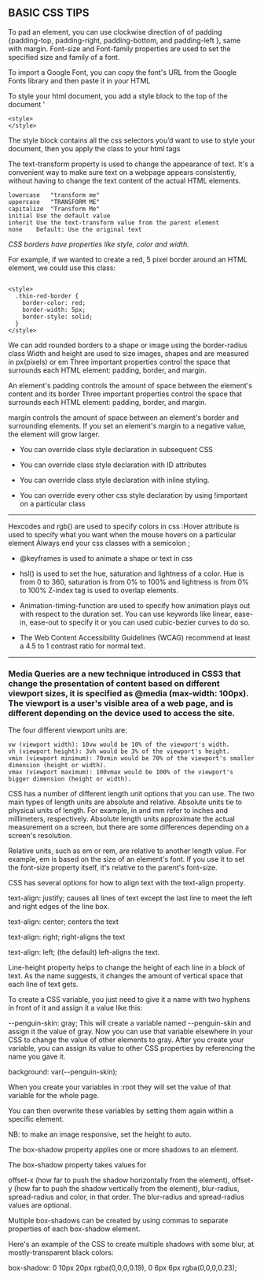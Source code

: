 ## BASIC CSS TIPS

To pad an element, you can use clockwise direction of of padding {padding-top, padding-right, padding-bottom, and padding-left }, same with margin.
Font-size and Font-family properties are used to set the specified size and family of a font.

To import a Google Font, you can copy the font's URL from the Google Fonts library and then paste it in your HTML

To style your html document, you add a style block to the top of the document '

```
<style>
</style> 

```
The style block contains all the css selectors you’d want to use to style your document, then you apply the class to your html tags

The text-transform property is used to change the appearance of text. It's a convenient way to make sure text on a webpage appears consistently, without having to change the text content of the actual HTML elements.

```
lowercase	"transform me"
uppercase	"TRANSFORM ME"
capitalize	"Transform Me"
initial	Use the default value
inherit	Use the text-transform value from the parent element
none	Default: Use the original text

```


*CSS borders have properties like style, color and width.*

For example, if we wanted to create a red, 5 pixel border around an HTML element, we could use this class:

```

<style>
  .thin-red-border {
    border-color: red;
    border-width: 5px;
    border-style: solid;
  }
</style>

```

We can add rounded borders to a shape or image using the border-radius class
Width and height are used to size images, shapes and are measured in px(pixels) or em
Three important properties control the space that surrounds each HTML element: padding, border, and margin.

An element's padding controls the amount of space between the element's content and its border
Three important properties control the space that surrounds each HTML element: padding, border, and margin.

margin controls the amount of space between an element's border and surrounding elements.
If you set an element's margin to a negative value, the element will grow larger.



- You can override class style declaration in subsequent CSS

- You can override class style declaration with ID attributes

- You can override class style declaration with inline styling. 


- You can override every other css style declaration by using !important on a particular class

-------

Hexcodes and rgb() are used to specify colors in css
:Hover attribute is used to specify what you want when the mouse hovers on a particular element
Always end your css classes with a semicolon ;

- @keyframes is used to animate a shape or text in css

- hsl() is used to set the hue, saturation and lightness of a color. Hue is from 0 to 360, saturation is from 0% to 100% and lightness is from 0% to 100%
Z-index tag is used to overlap elements. 

- Animation-timing-function are used to specify how animation plays out with respect to the duration set. You can use keywords like linear, ease-in, ease-out to specify it or you can used cubic-bezier curves to do so. 

- The Web Content Accessibility Guidelines (WCAG) recommend at least a 4.5 to 1 contrast ratio for normal text.


----
 
### Media Queries are a new technique introduced in CSS3 that change the presentation of content based on different viewport sizes, it is specified as @media (max-width: 100px). The viewport is a user's visible area of a web page, and is different depending on the device used to access the site.

The four different viewport units are:

```
vw (viewport width): 10vw would be 10% of the viewport's width.
vh (viewport height): 3vh would be 3% of the viewport's height.
vmin (viewport minimum): 70vmin would be 70% of the viewport's smaller dimension (height or width).
vmax (viewport maximum): 100vmax would be 100% of the viewport's bigger dimension (height or width).

```

CSS has a number of different length unit options that you can use.
The two main types of length units are absolute and relative. Absolute units tie to physical units of length. For example, in and mm refer to inches and millimeters, respectively. Absolute length units approximate the actual measurement on a screen, but there are some differences depending on a screen's resolution.

Relative units, such as em or rem, are relative to another length value. For example, em is based on the size of an element's font. If you use it to set the font-size property itself, it's relative to the parent's font-size.

CSS has several options for how to align text with the text-align property.

text-align: justify; causes all lines of text except the last line to meet the left and right edges of the line box.

text-align: center; centers the text

text-align: right; right-aligns the text

 text-align: left; (the default) left-aligns the text.

Line-height property helps to change the height of each line in a block of text. As the name suggests, it changes the amount of vertical space that each line of text gets.

To create a CSS variable, you just need to give it a name with two hyphens in front of it and assign it a value like this:

--penguin-skin: gray;
This will create a variable named --penguin-skin and assign it the value of gray. Now you can use that variable elsewhere in your CSS to change the value of other elements to gray.
After you create your variable, you can assign its value to other CSS properties by referencing the name you gave it.

background: var(--penguin-skin);

When you create your variables in :root they will set the value of that variable for the whole page.

You can then overwrite these variables by setting them again within a specific element.

NB: to make an image responsive, set the height to auto.

The box-shadow property applies one or more shadows to an element.

The box-shadow property takes values for

offset-x (how far to push the shadow horizontally from the element),
offset-y (how far to push the shadow vertically from the element),
blur-radius,
spread-radius and
color, in that order.
The blur-radius and spread-radius values are optional.

Multiple box-shadows can be created by using commas to separate properties of each box-shadow element.

Here's an example of the CSS to create multiple shadows with some blur, at mostly-transparent black colors:

box-shadow: 0 10px 20px rgba(0,0,0,0.19), 0 6px 6px rgba(0,0,0,0.23);

